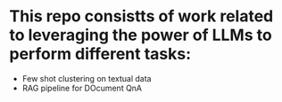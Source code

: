 # This repo consistts of work related to leveraging the power of LLMs to perform different tasks:
* Few shot clustering on textual data
* RAG pipeline for DOcument QnA
